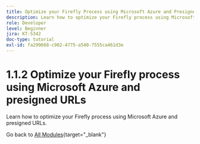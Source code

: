 ```yaml
---
title: Optimize your Firefly Process using Microsoft Azure and Presigned URLs
description: Learn how to optimize your Firefly process using Microsoft Azure and presigned URLs
role: Developer
level: Beginner
jira: KT-5342
doc-type: tutorial
exl-id: fa299668-c902-4775-a540-7555ca461d3e
---
```

# 1.1.2 Optimize your Firefly process using Microsoft Azure and presigned URLs

Learn how to optimize your Firefly process using Microsoft Azure and presigned URLs.

Go back to [All Modules](./../../../overview.md){target="_blank"}